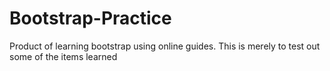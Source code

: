 # Bootstrap-Practice
Product of learning bootstrap using online guides. This is merely to test out some of the items learned
